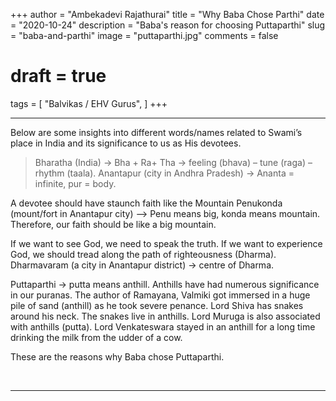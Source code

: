 +++
author = "Ambekadevi Rajathurai"
title = "Why Baba Chose Parthi"
date = "2020-10-24"
description = "Baba's reason for choosing Puttaparthi"
slug = "baba-and-parthi"
image = "puttaparthi.jpg"
comments = false
# draft = true
tags = [
    "Balvikas / EHV Gurus",
]
+++

---

Below are some insights into different words/names related to Swami’s place in India and its significance to us as His devotees. 

> Bharatha (India) → Bha + Ra+ Tha → feeling (bhava) – tune (raga) – rhythm (taala).
> Anantapur (city in Andhra Pradesh) → Ananta = infinite, pur = body.

A devotee should have staunch faith like the Mountain Penukonda (mount/fort in Anantapur city) –> Penu means big, konda means mountain. Therefore, our faith should be like a big mountain.

If we want to see God, we need to speak the truth. If we want to experience God, we should tread along the path of righteousness (Dharma). Dharmavaram (a city in Anantapur district) -> centre of Dharma. 

Puttaparthi → putta means anthill. Anthills have had numerous significance in our puranas. The author of Ramayana, Valmiki got immersed in a huge pile of sand (anthill) as he took severe penance.  Lord Shiva has snakes around his neck. The snakes live in anthills. Lord Muruga is also associated with anthills (putta). Lord Venkateswara stayed in an anthill for a long time drinking the milk from the udder of a cow. 

These are the reasons why Baba chose Puttaparthi.

<br>

---
